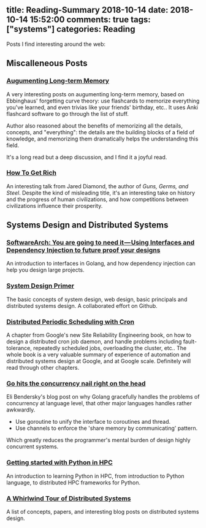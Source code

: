 title: Reading-Summary 2018-10-14
date: 2018-10-14 15:52:00
comments: true
tags: ["systems"]
categories: Reading
---

Posts I find interesting around the web:

## Miscalleneous Posts

### [Augumenting Long-term Memory](http://augmentingcognition.com/ltm.html)

A very interesting posts on augumenting long-term memory, based on Ebbinghaus' forgetting curve theory: use flashcards to memorize everything you've learned, and even trivias like your friends' birthday, etc.. It uses Anki flashcard software to go through the list of stuff.

Author also reasoned about the benefits of memorizing all the details, concepts, and "everything": the details are the building blocks of a field of knowledge, and memorizing them dramatically helps the understanding this field.

It's a long read but a deep discussion, and I find it a joyful read.

### [How To Get Rich](https://www.edge.org/conversation/jared_diamond-how-to-get-rich)

An interesting talk from Jared Diamond, the author of _Guns, Germs, and Steel_. Despite the kind of misleading title, it's an interesting take on history and the progress of human civilizations, and how competitions between civilizations influence their prosperity.

## Systems Design and Distributed Systems

### [SoftwareArch: You are going to need it — Using Interfaces and Dependency Injection to future proof your designs](https://medium.com/dm03514-tech-blog/you-are-going-to-need-it-using-interfaces-and-dependency-injection-to-future-proof-your-designs-2cf6f58db192)

An introduction to interfaces in Golang, and how dependency injection can help you design large projects.

### [System Design Primer](https://github.com/donnemartin/system-design-primer)

The basic concepts of system design, web design, basic principals and distributed systems design. A collaborated effort on Github.

### [Distributed Periodic Scheduling with Cron](https://landing.google.com/sre/book/chapters/distributed-periodic-scheduling.html)

A chapter from Google's new Site Reliability Engineering book, on how to design a distributed cron job daemon, and handle problems including fault-tolerance, repeatedly scheduled jobs, overloading the cluster, etc.. The whole book is a very valuable summary of experience of automation and distributed systems design at Google, and at Google scale. Definitely will read through other chapters.

### [Go hits the concurrency nail right on the head](https://eli.thegreenplace.net/2018/go-hits-the-concurrency-nail-right-on-the-head/)

Eli Bendersky's blog post on why Golang gracefully handles the problems of concurrency at language level, that other major languages handles rather awkwardly.

- Use goroutine to unify the interface to coroutines and thread.
- Use channels to enforce the 'share memory by communicating' pattern.

Which greatly reduces the programmer's mental burden of design highly concurrent systems.

### [Getting started with Python in HPC](http://andy.terrel.us/blog/2012/09/27/starting-with-python/)

An introduction to learning Python in HPC, from introduction to Python language, to distributed HPC frameworks for Python.

### [A Whirlwind Tour of Distributed Systems](https://medium.com/@marinsmiljanic/a-whirlwind-tour-of-distributed-systems-918d6632eb78)

A list of concepts, papers, and interesting blog posts on distributed systems design.
